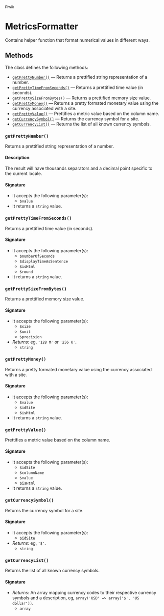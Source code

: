 <small>Piwik</small>

MetricsFormatter
================

Contains helper function that format numerical values in different ways.


Methods
-------

The class defines the following methods:

- [`getPrettyNumber()`](#getprettynumber) &mdash; Returns a prettified string representation of a number.
- [`getPrettyTimeFromSeconds()`](#getprettytimefromseconds) &mdash; Returns a prettified time value (in seconds).
- [`getPrettySizeFromBytes()`](#getprettysizefrombytes) &mdash; Returns a prettified memory size value.
- [`getPrettyMoney()`](#getprettymoney) &mdash; Returns a pretty formated monetary value using the currency associated with a site.
- [`getPrettyValue()`](#getprettyvalue) &mdash; Prettifies a metric value based on the column name.
- [`getCurrencySymbol()`](#getcurrencysymbol) &mdash; Returns the currency symbol for a site.
- [`getCurrencyList()`](#getcurrencylist) &mdash; Returns the list of all known currency symbols.

<a name="getprettynumber" id="getprettynumber"></a>
<a name="getPrettyNumber" id="getPrettyNumber"></a>
### `getPrettyNumber()`

Returns a prettified string representation of a number.

#### Description

The result will have
thousands separators and a decimal point specific to the current locale.

#### Signature

- It accepts the following parameter(s):
    - `$value`
- It returns a `string` value.

<a name="getprettytimefromseconds" id="getprettytimefromseconds"></a>
<a name="getPrettyTimeFromSeconds" id="getPrettyTimeFromSeconds"></a>
### `getPrettyTimeFromSeconds()`

Returns a prettified time value (in seconds).

#### Signature

- It accepts the following parameter(s):
    - `$numberOfSeconds`
    - `$displayTimeAsSentence`
    - `$isHtml`
    - `$round`
- It returns a `string` value.

<a name="getprettysizefrombytes" id="getprettysizefrombytes"></a>
<a name="getPrettySizeFromBytes" id="getPrettySizeFromBytes"></a>
### `getPrettySizeFromBytes()`

Returns a prettified memory size value.

#### Signature

- It accepts the following parameter(s):
    - `$size`
    - `$unit`
    - `$precision`
- _Returns:_ eg, `'128 M'` or `'256 K'`.
    - `string`

<a name="getprettymoney" id="getprettymoney"></a>
<a name="getPrettyMoney" id="getPrettyMoney"></a>
### `getPrettyMoney()`

Returns a pretty formated monetary value using the currency associated with a site.

#### Signature

- It accepts the following parameter(s):
    - `$value`
    - `$idSite`
    - `$isHtml`
- It returns a `string` value.

<a name="getprettyvalue" id="getprettyvalue"></a>
<a name="getPrettyValue" id="getPrettyValue"></a>
### `getPrettyValue()`

Prettifies a metric value based on the column name.

#### Signature

- It accepts the following parameter(s):
    - `$idSite`
    - `$columnName`
    - `$value`
    - `$isHtml`
- It returns a `string` value.

<a name="getcurrencysymbol" id="getcurrencysymbol"></a>
<a name="getCurrencySymbol" id="getCurrencySymbol"></a>
### `getCurrencySymbol()`

Returns the currency symbol for a site.

#### Signature

- It accepts the following parameter(s):
    - `$idSite`
- _Returns:_ eg, `'$'`.
    - `string`

<a name="getcurrencylist" id="getcurrencylist"></a>
<a name="getCurrencyList" id="getCurrencyList"></a>
### `getCurrencyList()`

Returns the list of all known currency symbols.

#### Signature

- _Returns:_ An array mapping currency codes to their respective currency symbols and a description, eg, `array('USD' => array('$', 'US dollar'))`.
    - `array`

